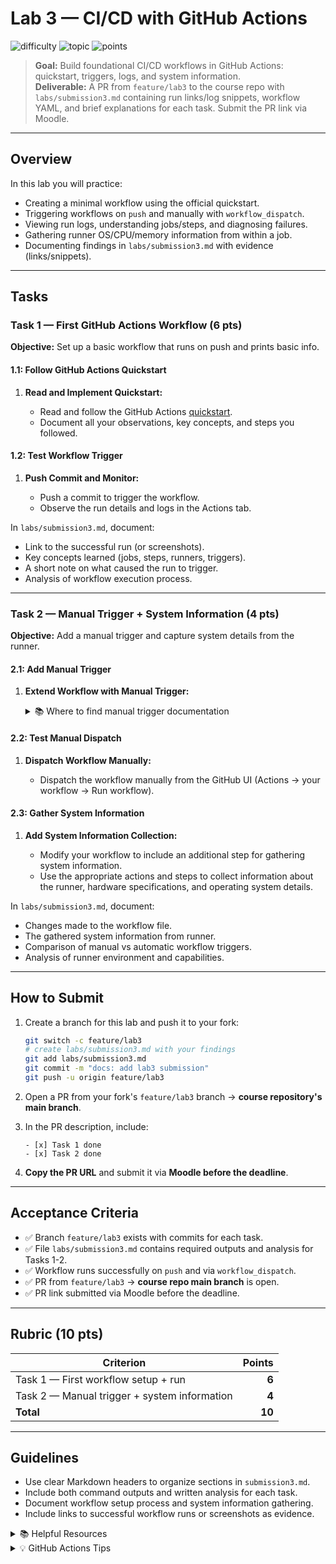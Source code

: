 # Lab 3 — CI/CD with GitHub Actions

![difficulty](https://img.shields.io/badge/difficulty-beginner-success)
![topic](https://img.shields.io/badge/topic-GitHub%20Actions%20%26%20CI%2FCD-blue)
![points](https://img.shields.io/badge/points-10-orange)

> **Goal:** Build foundational CI/CD workflows in GitHub Actions: quickstart, triggers, logs, and system information.  
> **Deliverable:** A PR from `feature/lab3` to the course repo with `labs/submission3.md` containing run links/log snippets, workflow YAML, and brief explanations for each task. Submit the PR link via Moodle.

---

## Overview

In this lab you will practice:
- Creating a minimal workflow using the official quickstart.
- Triggering workflows on `push` and manually with `workflow_dispatch`.
- Viewing run logs, understanding jobs/steps, and diagnosing failures.
- Gathering runner OS/CPU/memory information from within a job.
- Documenting findings in `labs/submission3.md` with evidence (links/snippets).

---

## Tasks

### Task 1 — First GitHub Actions Workflow (6 pts)

**Objective:** Set up a basic workflow that runs on push and prints basic info.

#### 1.1: Follow GitHub Actions Quickstart

1. **Read and Implement Quickstart:**

   - Read and follow the GitHub Actions [quickstart](https://docs.github.com/en/actions/quickstart).
   - Document all your observations, key concepts, and steps you followed.

#### 1.2: Test Workflow Trigger

1. **Push Commit and Monitor:**

   - Push a commit to trigger the workflow.
   - Observe the run details and logs in the Actions tab.

In `labs/submission3.md`, document:
- Link to the successful run (or screenshots).
- Key concepts learned (jobs, steps, runners, triggers).
- A short note on what caused the run to trigger.
- Analysis of workflow execution process.

---

### Task 2 — Manual Trigger + System Information (4 pts)

**Objective:** Add a manual trigger and capture system details from the runner.

#### 2.1: Add Manual Trigger

1. **Extend Workflow with Manual Trigger:**

   <details>
   <summary>📚 Where to find manual trigger documentation</summary>

   - [Triggering a workflow - GitHub Docs](https://docs.github.com/en/actions/using-workflows/triggering-a-workflow#defining-inputs-for-manually-triggered-workflows)
   - Look for `workflow_dispatch` event in the documentation
   - Inputs for manually triggered workflows are not needed, so you can skip them

   </details>

#### 2.2: Test Manual Dispatch

1. **Dispatch Workflow Manually:**

   - Dispatch the workflow manually from the GitHub UI (Actions → your workflow → Run workflow).

#### 2.3: Gather System Information

1. **Add System Information Collection:**

   - Modify your workflow to include an additional step for gathering system information.
   - Use the appropriate actions and steps to collect information about the runner, hardware specifications, and operating system details.

In `labs/submission3.md`, document:
- Changes made to the workflow file.
- The gathered system information from runner.
- Comparison of manual vs automatic workflow triggers.
- Analysis of runner environment and capabilities.

---

## How to Submit

1. Create a branch for this lab and push it to your fork:

   ```bash
   git switch -c feature/lab3
   # create labs/submission3.md with your findings
   git add labs/submission3.md
   git commit -m "docs: add lab3 submission"
   git push -u origin feature/lab3
   ```

2. Open a PR from your fork's `feature/lab3` branch → **course repository's main branch**.

3. In the PR description, include:

   ```text
   - [x] Task 1 done
   - [x] Task 2 done
   ```

4. **Copy the PR URL** and submit it via **Moodle before the deadline**.

---

## Acceptance Criteria

- ✅ Branch `feature/lab3` exists with commits for each task.
- ✅ File `labs/submission3.md` contains required outputs and analysis for Tasks 1-2.
- ✅ Workflow runs successfully on `push` and via `workflow_dispatch`.
- ✅ PR from `feature/lab3` → **course repo main branch** is open.
- ✅ PR link submitted via Moodle before the deadline.

---

## Rubric (10 pts)

| Criterion                                      | Points |
| ---------------------------------------------- | -----: |
| Task 1 — First workflow setup + run            |   **6**|
| Task 2 — Manual trigger + system information   |   **4**|
| **Total**                                      |  **10**|

---

## Guidelines

- Use clear Markdown headers to organize sections in `submission3.md`.
- Include both command outputs and written analysis for each task.
- Document workflow setup process and system information gathering.
- Include links to successful workflow runs or screenshots as evidence.

<details>
<summary>📚 Helpful Resources</summary>

- [GitHub Actions Documentation](https://docs.github.com/en/actions)
- [Workflow Syntax Reference](https://docs.github.com/en/actions/using-workflows/workflow-syntax-for-github-actions)
- [Understanding GitHub Actions](https://docs.github.com/en/actions/learn-github-actions/understanding-github-actions)

</details>

<details>
<summary>💡 GitHub Actions Tips</summary>

1. Ensure workflow files are placed in `.github/workflows/` directory.
2. Verify workflow syntax using GitHub's built-in validator.
3. Monitor workflow runs in the Actions tab for debugging.
4. Check the Actions tab immediately after pushing to see if the workflow triggered.

</details>